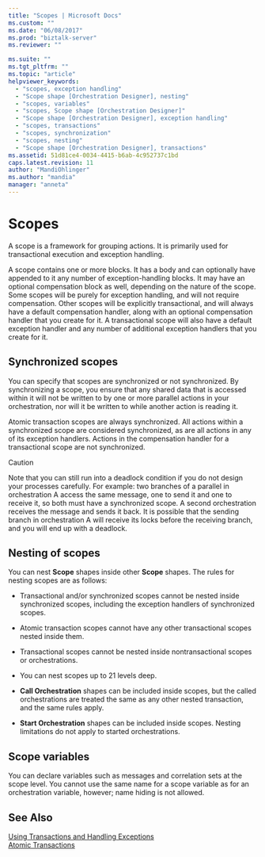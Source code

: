 ```yaml
---
title: "Scopes | Microsoft Docs"
ms.custom: ""
ms.date: "06/08/2017"
ms.prod: "biztalk-server"
ms.reviewer: ""

ms.suite: ""
ms.tgt_pltfrm: ""
ms.topic: "article"
helpviewer_keywords: 
  - "scopes, exception handling"
  - "Scope shape [Orchestration Designer], nesting"
  - "scopes, variables"
  - "scopes, Scope shape [Orchestration Designer]"
  - "Scope shape [Orchestration Designer], exception handling"
  - "scopes, transactions"
  - "scopes, synchronization"
  - "scopes, nesting"
  - "Scope shape [Orchestration Designer], transactions"
ms.assetid: 51d81ce4-0034-4415-b6ab-4c952737c1bd
caps.latest.revision: 11
author: "MandiOhlinger"
ms.author: "mandia"
manager: "anneta"
---
```

# Scopes
A scope is a framework for grouping actions. It is primarily used for transactional execution and exception handling.  
  
 A scope contains one or more blocks. It has a body and can optionally have appended to it any number of exception-handling blocks. It may have an optional compensation block as well, depending on the nature of the scope. Some scopes will be purely for exception handling, and will not require compensation. Other scopes will be explicitly transactional, and will always have a default compensation handler, along with an optional compensation handler that you create for it. A transactional scope will also have a default exception handler and any number of additional exception handlers that you create for it.  
  
## Synchronized scopes  
 You can specify that scopes are synchronized or not synchronized. By synchronizing a scope, you ensure that any shared data that is accessed within it will not be written to by one or more parallel actions in your orchestration, nor will it be written to while another action is reading it.  
  
 Atomic transaction scopes are always synchronized. All actions within a synchronized scope are considered synchronized, as are all actions in any of its exception handlers. Actions in the compensation handler for a transactional scope are not synchronized.  
  
> [!CAUTION]
>  Note that you can still run into a deadlock condition if you do not design your processes carefully. For example: two branches of a parallel in orchestration A access the same message, one to send it and one to receive it, so both must have a synchronized scope. A second orchestration receives the message and sends it back. It is possible that the sending branch in orchestration A will receive its locks before the receiving branch, and you will end up with a deadlock.  
  
## Nesting of scopes  
 You can nest **Scope** shapes inside other **Scope** shapes. The rules for nesting scopes are as follows:  
  
-   Transactional and/or synchronized scopes cannot be nested inside synchronized scopes, including the exception handlers of synchronized scopes.  
  
-   Atomic transaction scopes cannot have any other transactional scopes nested inside them.  
  
-   Transactional scopes cannot be nested inside nontransactional scopes or orchestrations.  
  
-   You can nest scopes up to 21 levels deep.  
  
-   **Call Orchestration** shapes can be included inside scopes, but the called orchestrations are treated the same as any other nested transaction, and the same rules apply.  
  
-   **Start Orchestration** shapes can be included inside scopes. Nesting limitations do not apply to started orchestrations.  
  
## Scope variables  
 You can declare variables such as messages and correlation sets at the scope level. You cannot use the same name for a scope variable as for an orchestration variable, however; name hiding is not allowed.  
  
## See Also  
 [Using Transactions and Handling Exceptions](../core/using-transactions-and-handling-exceptions.md)   
 [Atomic Transactions](../core/atomic-transactions.md)